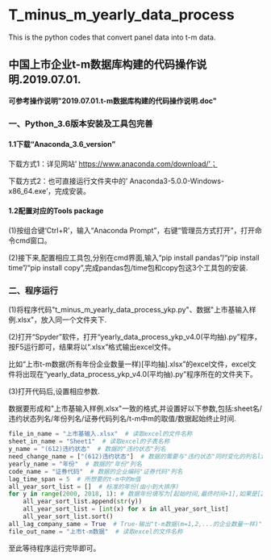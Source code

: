 # T_minus_m_yearly_data_process
This is the python codes that convert panel data into t-m data.

## 中国上市企业t-m数据库构建的代码操作说明.2019.07.01.
**可参考操作说明"2019.07.01.t-m数据库构建的代码操作说明.doc"**
### 一、Python_3.6版本安装及工具包完善
#### 1.1下载“Anaconda_3.6_version”
下载方式1：详见网站’ https://www.anaconda.com/download/’；

下载方式2：也可直接运行文件夹中的’ Anaconda3-5.0.0-Windows-x86_64.exe’，完成安装。

#### 1.2配置对应的Tools package
(1)按组合键‘Ctrl+R’，输入“Anaconda Prompt”，右键“管理员方式打开”，打开命令cmd窗口。

(2)接下来,配置相应工具包,分别在cmd界面,输入“pip install pandas”/“pip install time”/“pip install copy”,完成pandas包/time包和copy包这3个工具包的安装.


### 二、程序运行
(1)将程序代码"t_minus_m_yearly_data_process_ykp.py"、数据"上市基输入样例.xlsx"，放入同一个文件夹下.

(2)打开“Spyder”软件，打开“yearly_data_process_ykp_v4.0(平均抽).py”程序，按F5运行即可，结果将以“.xlsx”格式输出excel文件。

比如“上市t-m数据(所有年份企业数量一样)[平均抽].xlsx”的excel文件，excel文件将出现在“yearly_data_process_ykp_v4.0(平均抽).py”程序所在的文件夹下。

(3)打开代码后,设置相应参数.

数据要形成和"上市基输入样例.xlsx"一致的格式,并设置好以下参数,包括:sheet名/违约状态列名/年份列名/证券代码列名/t-m中m的取值/数据起始终止时间.
```python
file_in_name = "上市基输入.xlsx"  # 读取excel的文件名称
sheet_in_name = "Sheet1"  # 读取excel的子表名称
y_name = "(612)违约状态"  # 数据的"违约状态"列名
need_change_name = ["(612)违约状态"]  # 数据的需要与"违约状态"同时变化的列名list
yearly_name = "年份"  # 数据的"年份"列名
code_name = "证券代码"  # 数据的企业编码"证券代码"列名
lag_time_span = 5  # 所想要的t-m中的m值
all_year_sort_list = []  # 标准的年份(由小到大排序)
for y in range(2000, 2018, 1): # 数据年份填写为[起始时间,最终时间+1],如果是[2000,2017]则填写(2000,2018,1).
    all_year_sort_list.append(str(y))
    all_year_sort_list = [int(x) for x in all_year_sort_list]
    all_year_sort_list.sort()
all_lag_company_same = True  # True-输出"t-m数据(m=1,2,...的企业数量一样)", False-输出"t-m时刻数据(m=1,2,...的企业数量依次递减)"
file_out_name = "上市t-m数据"  # 读取excel的文件名称
```
至此等待程序运行完毕即可。
